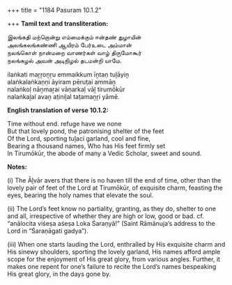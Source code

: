 +++
title = "1184 Pasuram 10.1.2"

+++
**Tamil text and transliteration:**

இலங்கதி மற்றொன்று எம்மைக்கும் ஈன்தண் துழாயின்  
அலங்கலங்கண்ணி ஆயிரம் பேர்உடை அம்மான்  
நலங்கொள் நான்மறை வாணர்கள் வாழ் திருமோகூர்  
நலங்கழல் அவன் அடிநிழல் தடமன்றி யாமே.

ilaṅkati maṟṟoṉṟu emmaikkum īṉtaṇ tuḻāyiṉ  
alaṅkalaṅkaṇṇi āyiram pēruṭai ammāṉ  
nalaṅkoḷ nāṉmaṟai vāṇarkaḷ vāḻ tirumōkūr  
nalaṅkaḻal avaṉ aṭiniḻal taṭamaṉṟi yāmē.

**English translation of verse 10.1.2:**

Time without end. refuge have we none  
But that lovely pond, the patronising shelter of the feet  
Of the Lord, sporting tuḻaci garland, cool and fine,  
Bearing a thousand names, Who has His feet firmly set  
In Tirumōkūr, the abode of many a Vedic Scholar, sweet and sound.

**Notes:**

\(i\) The Āḻvār avers that there is no haven till the end of time, other than the lovely pair of feet of the Lord at Tirumōkūr, of exquisite charm, feasting the eyes, bearing the holy names that elevate the soul.

\(ii\) The Lord’s feet know no partiality, granting, as they do, shelter to one and all, irrespective of whether they are high or low, good or bad. cf. “anālocita viśeṣa aśeṣa Loka Śaraṇyā!” (Saint Rāmānuja’s address to the Lord in “Śaraṇāgati gadya”).

\(iii\) When one starts lauding the Lord, enthralled by His exquisite charm and His sinewy shoulders, sporting the lovely garland, His names afford ample scope for the enjoyment of His great glory, from various angles. Further, it makes one repent for one’s failure to recite the Lord’s names bespeaking His great glory, in the days gone by.


